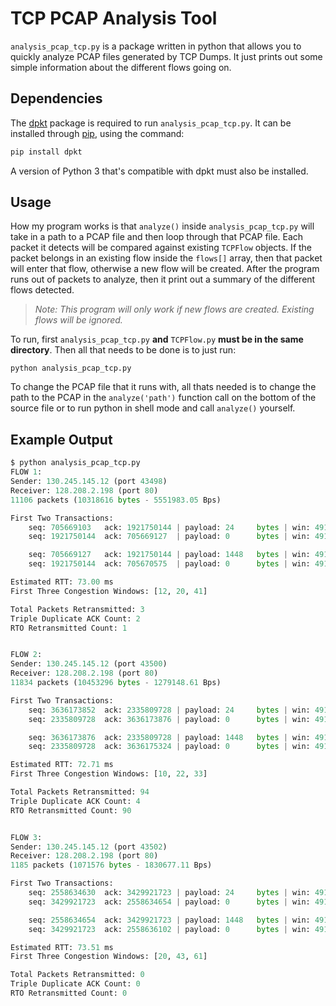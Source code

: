 # TCP PCAP Analysis Tool

`analysis_pcap_tcp.py` is a package written in python that allows you to quickly
analyze PCAP files generated by TCP Dumps. It just prints out some simple information
about the different flows going on.

## Dependencies

The [dpkt](https://github.com/kbandla/dpkt) package is required to run 
`analysis_pcap_tcp.py`. It can be installed through
[pip](https://pip.pypa.io/en/stable/), using the command:

```bash
pip install dpkt
```

A version of Python 3 that's compatible with dpkt must also be installed.

## Usage

How my program works is that `analyze()` inside `analysis_pcap_tcp.py` will take in a
path to a PCAP file and then loop through that PCAP file. Each packet it detects will
be compared against existing `TCPFlow` objects. If the packet belongs in an existing
flow inside the `flows[]` array, then that packet will enter that flow, otherwise a 
new flow will be created. After the program runs out of packets to analyze, then it
print out a summary of the different flows detected.

>*Note: This program will only work if new flows are created. Existing flows will be
ignored.*

To run, first `analysis_pcap_tcp.py` **and** `TCPFlow.py`
**must be in the same directory**. Then all that needs to be done is to just run:

```
python analysis_pcap_tcp.py
```

To change the PCAP file that it runs with, all thats needed is to change the path to
the PCAP in the `analyze('path')` function call on the bottom of the source file or to
run python in shell mode and call `analyze()` yourself.

## Example Output

```python
$ python analysis_pcap_tcp.py
FLOW 1:
Sender: 130.245.145.12 (port 43498)
Receiver: 128.208.2.198 (port 80)
11106 packets (10318616 bytes - 5551983.05 Bps)

First Two Transactions:
	seq: 705669103   ack: 1921750144 | payload: 24     bytes | win: 49152 [PUSH/ACK]
	seq: 1921750144  ack: 705669127  | payload: 0      bytes | win: 49152 [ACK]

	seq: 705669127   ack: 1921750144 | payload: 1448   bytes | win: 49152 [ACK]
	seq: 1921750144  ack: 705670575  | payload: 0      bytes | win: 49152 [ACK]

Estimated RTT: 73.00 ms
First Three Congestion Windows: [12, 20, 41]

Total Packets Retransmitted: 3
Triple Duplicate ACK Count: 2
RTO Retransmitted Count: 1 


FLOW 2:
Sender: 130.245.145.12 (port 43500)
Receiver: 128.208.2.198 (port 80)
11834 packets (10453296 bytes - 1279148.61 Bps)

First Two Transactions:
	seq: 3636173852  ack: 2335809728 | payload: 24     bytes | win: 49152 [PUSH/ACK]
	seq: 2335809728  ack: 3636173876 | payload: 0      bytes | win: 49152 [ACK]

	seq: 3636173876  ack: 2335809728 | payload: 1448   bytes | win: 49152 [ACK]
	seq: 2335809728  ack: 3636175324 | payload: 0      bytes | win: 49152 [ACK]

Estimated RTT: 72.71 ms
First Three Congestion Windows: [10, 22, 33]

Total Packets Retransmitted: 94
Triple Duplicate ACK Count: 4
RTO Retransmitted Count: 90 


FLOW 3:
Sender: 130.245.145.12 (port 43502)
Receiver: 128.208.2.198 (port 80)
1185 packets (1071576 bytes - 1830677.11 Bps)

First Two Transactions:
	seq: 2558634630  ack: 3429921723 | payload: 24     bytes | win: 49152 [PUSH/ACK]
	seq: 3429921723  ack: 2558634654 | payload: 0      bytes | win: 49152 [ACK]

	seq: 2558634654  ack: 3429921723 | payload: 1448   bytes | win: 49152 [ACK]
	seq: 3429921723  ack: 2558636102 | payload: 0      bytes | win: 49152 [ACK]

Estimated RTT: 73.51 ms
First Three Congestion Windows: [20, 43, 61]

Total Packets Retransmitted: 0
Triple Duplicate ACK Count: 0
RTO Retransmitted Count: 0 
```
